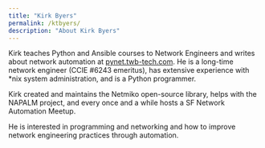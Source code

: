 ```yaml
---
title: "Kirk Byers"
permalink: /ktbyers/
description: "About Kirk Byers"
---
```

Kirk teaches Python and Ansible courses to Network Engineers and writes about network automation at [pynet.twb-tech.com](https://pynet.twb-tech.com). He is a long-time network engineer (CCIE #6243 emeritus), has extensive experience with *nix system administration, and is a Python programmer. 

Kirk created and maintains the Netmiko open-source library, helps with the NAPALM project, and every once and a while hosts a SF Network Automation Meetup.

He is interested in programming and networking and how to improve network engineering practices through automation.
